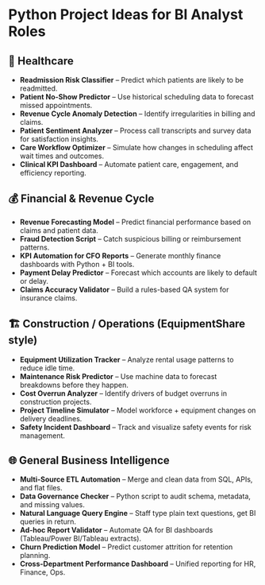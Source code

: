 # Python Project Ideas for BI Analyst Roles

## 🏥 Healthcare
- **Readmission Risk Classifier** – Predict which patients are likely to be readmitted.  
- **Patient No-Show Predictor** – Use historical scheduling data to forecast missed appointments.  
- **Revenue Cycle Anomaly Detection** – Identify irregularities in billing and claims.  
- **Patient Sentiment Analyzer** – Process call transcripts and survey data for satisfaction insights.  
- **Care Workflow Optimizer** – Simulate how changes in scheduling affect wait times and outcomes.  
- **Clinical KPI Dashboard** – Automate patient care, engagement, and efficiency reporting.  

## 💰 Financial & Revenue Cycle
- **Revenue Forecasting Model** – Predict financial performance based on claims and patient data.  
- **Fraud Detection Script** – Catch suspicious billing or reimbursement patterns.  
- **KPI Automation for CFO Reports** – Generate monthly finance dashboards with Python + BI tools.  
- **Payment Delay Predictor** – Forecast which accounts are likely to default or delay.  
- **Claims Accuracy Validator** – Build a rules-based QA system for insurance claims.  

## 🏗 Construction / Operations (EquipmentShare style)
- **Equipment Utilization Tracker** – Analyze rental usage patterns to reduce idle time.  
- **Maintenance Risk Predictor** – Use machine data to forecast breakdowns before they happen.  
- **Cost Overrun Analyzer** – Identify drivers of budget overruns in construction projects.  
- **Project Timeline Simulator** – Model workforce + equipment changes on delivery deadlines.  
- **Safety Incident Dashboard** – Track and visualize safety events for risk management.  

## 🌐 General Business Intelligence
- **Multi-Source ETL Automation** – Merge and clean data from SQL, APIs, and flat files.  
- **Data Governance Checker** – Python script to audit schema, metadata, and missing values.  
- **Natural Language Query Engine** – Staff type plain text questions, get BI queries in return.  
- **Ad-hoc Report Validator** – Automate QA for BI dashboards (Tableau/Power BI/Tableau extracts).  
- **Churn Prediction Model** – Predict customer attrition for retention planning.  
- **Cross-Department Performance Dashboard** – Unified reporting for HR, Finance, Ops.  
